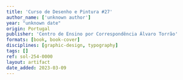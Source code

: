 ```yaml
---
title: 'Curso de Desenho e Pintura #27'
author_name: ['unknown author']
year: "unknown date"
origin: Portugal
publisher: 'Centro de Ensino por Correspondência Álvaro Torrão'
formats: [book, book-cover]
disciplines: [graphic-design, typography]
tags: []
ref: sol-254-0000
layout: artifact
date_added: 2023-03-09
---
```

